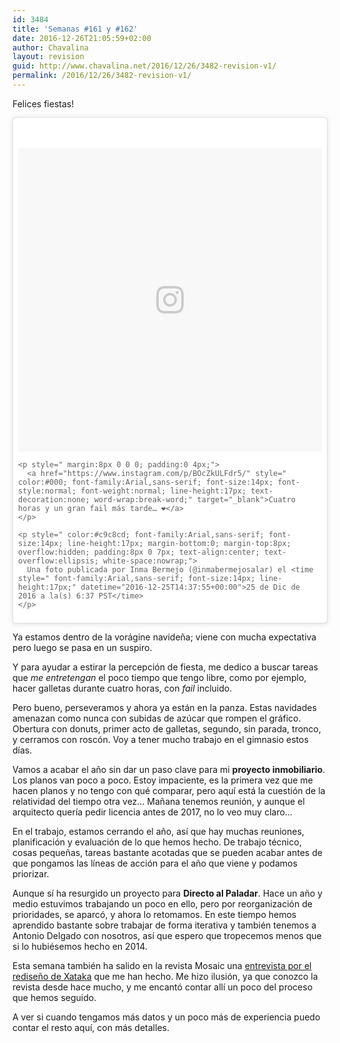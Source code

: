 ```yaml
---
id: 3484
title: 'Semanas #161 y #162'
date: 2016-12-26T21:05:59+02:00
author: Chavalina
layout: revision
guid: http://www.chavalina.net/2016/12/26/3482-revision-v1/
permalink: /2016/12/26/3482-revision-v1/
---
```

Felices fiestas!

<blockquote class="instagram-media" data-instgrm-captioned data-instgrm-version="7" style=" background:#FFF; border:0; border-radius:3px; box-shadow:0 0 1px 0 rgba(0,0,0,0.5),0 1px 10px 0 rgba(0,0,0,0.15); margin: 1px; max-width:658px; padding:0; width:99.375%; width:-webkit-calc(100% - 2px); width:calc(100% - 2px);">
  <div style="padding:8px;">
    <div style=" background:#F8F8F8; line-height:0; margin-top:40px; padding:50.0% 0; text-align:center; width:100%;">
      <div style=" background:url(data:image/png;base64,iVBORw0KGgoAAAANSUhEUgAAACwAAAAsCAMAAAApWqozAAAABGdBTUEAALGPC/xhBQAAAAFzUkdCAK7OHOkAAAAMUExURczMzPf399fX1+bm5mzY9AMAAADiSURBVDjLvZXbEsMgCES5/P8/t9FuRVCRmU73JWlzosgSIIZURCjo/ad+EQJJB4Hv8BFt+IDpQoCx1wjOSBFhh2XssxEIYn3ulI/6MNReE07UIWJEv8UEOWDS88LY97kqyTliJKKtuYBbruAyVh5wOHiXmpi5we58Ek028czwyuQdLKPG1Bkb4NnM+VeAnfHqn1k4+GPT6uGQcvu2h2OVuIf/gWUFyy8OWEpdyZSa3aVCqpVoVvzZZ2VTnn2wU8qzVjDDetO90GSy9mVLqtgYSy231MxrY6I2gGqjrTY0L8fxCxfCBbhWrsYYAAAAAElFTkSuQmCC); display:block; height:44px; margin:0 auto -44px; position:relative; top:-22px; width:44px;">
      </div>
    </div>
    
    <p style=" margin:8px 0 0 0; padding:0 4px;">
      <a href="https://www.instagram.com/p/BOcZkULFdr5/" style=" color:#000; font-family:Arial,sans-serif; font-size:14px; font-style:normal; font-weight:normal; line-height:17px; text-decoration:none; word-wrap:break-word;" target="_blank">Cuatro horas y un gran fail más tarde… ❤️</a>
    </p>
    
    <p style=" color:#c9c8cd; font-family:Arial,sans-serif; font-size:14px; line-height:17px; margin-bottom:0; margin-top:8px; overflow:hidden; padding:8px 0 7px; text-align:center; text-overflow:ellipsis; white-space:nowrap;">
      Una foto publicada por Inma Bermejo (@inmabermejosalar) el <time style=" font-family:Arial,sans-serif; font-size:14px; line-height:17px;" datetime="2016-12-25T14:37:55+00:00">25 de Dic de 2016 a la(s) 6:37 PST</time>
    </p>
  </div>
</blockquote>



Ya estamos dentro de la vorágine navideña; viene con mucha expectativa pero luego se pasa en un suspiro.

Y para ayudar a estirar la percepción de fiesta, me dedico a buscar tareas que _me entretengan_ el poco tiempo que tengo libre, como por ejemplo, hacer galletas durante cuatro horas, con <em lang="en">fail</em> incluido.

Pero bueno, perseveramos y ahora ya están en la panza. Estas navidades amenazan como nunca con subidas de azúcar que rompen el gráfico. Obertura con donuts, primer acto de galletas, segundo, sin parada, tronco, y cerramos con roscón. Voy a tener mucho trabajo en el gimnasio estos días.

Vamos a acabar el año sin dar un paso clave para mi **proyecto inmobiliario**. Los planos van poco a poco. Estoy impaciente, es la primera vez que me hacen planos y no tengo con qué comparar, pero aquí está la cuestión de la relatividad del tiempo otra vez… Mañana tenemos reunión, y aunque el arquitecto quería pedir licencia antes de 2017, no lo veo muy claro…

En el trabajo, estamos cerrando el año, así que hay muchas reuniones, planificación y evaluación de lo que hemos hecho. De trabajo técnico, cosas pequeñas, tareas bastante acotadas que se pueden acabar antes de que pongamos las líneas de acción para el año que viene y podamos priorizar.

Aunque sí ha resurgido un proyecto para **Directo al Paladar**. Hace un año y medio estuvimos trabajando un poco en ello, pero por reorganización de prioridades, se aparcó, y ahora lo retomamos. En este tiempo hemos aprendido bastante sobre trabajar de forma iterativa y también tenemos a Antonio Delgado con nosotros, así que espero que tropecemos menos que si lo hubiésemos hecho en 2014.

Esta semana también ha salido en la revista Mosaic una [entrevista por el rediseño de Xataka](http://mosaic.uoc.edu/2016/12/20/entrevista-a-inma-bermejo-redisenando-xataka/) que me han hecho. Me hizo ilusión, ya que conozco la revista desde hace mucho, y me encantó contar allí un poco del proceso que hemos seguido. 

A ver si cuando tengamos más datos y un poco más de experiencia puedo contar el resto aquí, con más detalles.
